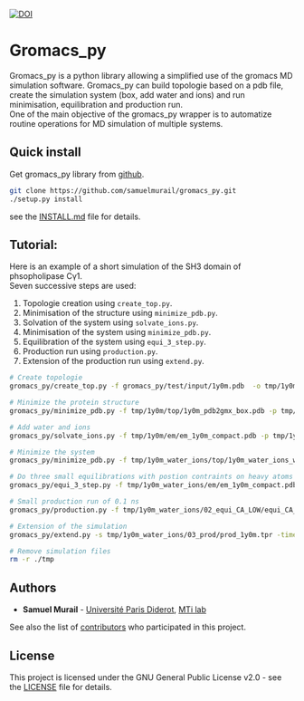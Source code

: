 [![DOI](https://zenodo.org/badge/DOI/10.5281/zenodo.1455734.svg)](https://zenodo.org/record/1455734)

# Gromacs_py

Gromacs_py is a python library allowing a simplified use of the gromacs MD simulation software. Gromacs_py can build topologie based on a pdb file, create the simulation system (box, add water and ions) and run minimisation, equilibration and production run.  
One of the main objective of the gromacs_py wrapper is to automatize routine operations for MD simulation of multiple systems. 


## Quick install

Get gromacs_py library from [github](https://github.com/samuelmurail/gromacs_py).

```bash
git clone https://github.com/samuelmurail/gromacs_py.git
./setup.py install
```
see the [INSTALL.md](./INSTALL.md) file for details.


## Tutorial:

Here is an example of a short simulation of the SH3 domain of phsopholipase Cγ1.  
Seven successive steps are used:

1. Topologie creation using `create_top.py`.
2. Minimisation of the structure using `minimize_pdb.py`.
3. Solvation of the system using `solvate_ions.py`.
4. Minimisation of the system using `minimize_pdb.py`.
5. Equilibration of the system using `equi_3_step.py`.
6. Production run using `production.py`.
7. Extension of the production run using `extend.py`.

```bash
# Create topologie 
gromacs_py/create_top.py -f gromacs_py/test/input/1y0m.pdb  -o tmp/1y0m/top -vsite

# Minimize the protein structure
gromacs_py/minimize_pdb.py -f tmp/1y0m/top/1y0m_pdb2gmx_box.pdb -p tmp/1y0m/top/1y0m_pdb2gmx.top -o tmp/1y0m/em/  -n em_1y0m -nt 2

# Add water and ions
gromacs_py/solvate_ions.py -f tmp/1y0m/em/em_1y0m_compact.pdb -p tmp/1y0m/top/1y0m_pdb2gmx.top -o tmp/1y0m_water_ions/top/  -n 1y0m_water_ions

# Minimize the system
gromacs_py/minimize_pdb.py -f tmp/1y0m_water_ions/top/1y0m_water_ions_water_ion.gro -p tmp/1y0m_water_ions/top/1y0m_water_ions_water_ion.top -o tmp/1y0m_water_ions/em/  -n em_1y0m

# Do three small equilibrations with postion contraints on heavy atoms (first), Carbon alpha (second) and low constraint on Carbon alpha (third)
gromacs_py/equi_3_step.py -f tmp/1y0m_water_ions/em/em_1y0m_compact.pdb -p tmp/1y0m_water_ions/top/1y0m_water_ions_water_ion.top -o tmp/1y0m_water_ions/  -n 1y0m -HA_time 0.1 -CA_time 0.1 -CA_LOW_time 0.1

# Small production run of 0.1 ns
gromacs_py/production.py -f tmp/1y0m_water_ions/02_equi_CA_LOW/equi_CA_LOW_1y0m.gro -p tmp/1y0m_water_ions/top/1y0m_water_ions_water_ion.top -o tmp/1y0m_water_ions/03_prod -n 1y0m -time 0.1

# Extension of the simulation
gromacs_py/extend.py -s tmp/1y0m_water_ions/03_prod/prod_1y0m.tpr -time 0.2

# Remove simulation files
rm -r ./tmp
```

## Authors

* **Samuel Murail** - [Université Paris Diderot](https://www.univ-paris-diderot.fr), [MTi lab](http://www.mti.univ-paris-diderot.fr/) 

See also the list of [contributors](https://github.com/samuelmurail/gromacs_py/contributors) who participated in this project.

## License

This project is licensed under the GNU General Public License v2.0 - see the [LICENSE](./LICENSE) file for details.
